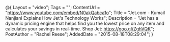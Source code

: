 @{
    Layout = "video";
    Tags = "";
    ContentUrl = "https://www.youtube.com/embed/N0akQabca1o";
    Title = "Jet.com - Kumail Nanjiani Explains How Jet's Technology Works";
    Description = "Jet has a dynamic pricing engine that helps find you the lowest price on any item and calculates your savings in real-time. Shop Jet: https://goo.gl/ZghVQK";
    PostAuthor = "Rachel Reese";
    AddedDate = "2015-08-18T08:29:04";
}